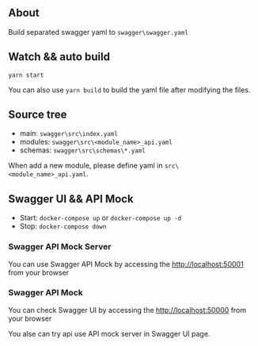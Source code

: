 ## About
Build separated swagger yaml to `swagger\swagger.yaml`
## Watch && auto build
`yarn start`

You can also use `yarn build` to build the yaml file after modifying the files.

## Source tree
- main: `swagger\src\index.yaml`
- modules: `swagger\src\<module_name>_api.yaml`
- schemas: `swagger\src\schemas\*.yaml`

When add a new module, please define yaml in `src\<module_name>_api.yaml`.

## Swagger UI && API Mock
- Start: `docker-compose up` or `docker-compose up -d`
- Stop: `docker-compose down`
  
### Swagger API Mock Server
You can use Swagger API Mock by accessing the [http://localhost:50001](http://localhost:50001) from your browser

### Swagger API Mock
You can check Swagger UI by accessing the [http://localhost:50000](http://localhost:50000) from your browser

You alse can try api use API mock server in Swagger UI page.

